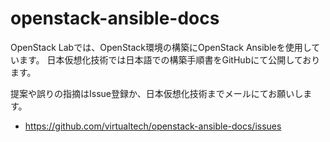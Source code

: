 # openstack-ansible-docs
OpenStack Labでは、OpenStack環境の構築にOpenStack Ansibleを使用しています。
日本仮想化技術では日本語での構築手順書をGitHubにて公開しております。

提案や誤りの指摘はIssue登録か、日本仮想化技術までメールにてお願いします。

- <https://github.com/virtualtech/openstack-ansible-docs/issues>

